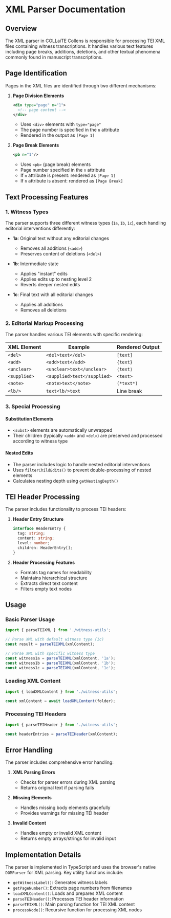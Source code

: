 # XML Parser Documentation

## Overview
The XML parser in COLLaiTE Collens is responsible for processing TEI XML files containing witness transcriptions. It handles various text features including page breaks, additions, deletions, and other textual phenomena commonly found in manuscript transcriptions.

## Page Identification
Pages in the XML files are identified through two different mechanisms:

1. **Page Division Elements**
   ```xml
   <div type="page" n="1">
     <!-- page content -->
   </div>
   ```
   - Uses `<div>` elements with `type="page"`
   - The page number is specified in the `n` attribute
   - Rendered in the output as `[Page 1]`

2. **Page Break Elements**
   ```xml
   <pb n="1"/>
   ```
   - Uses `<pb>` (page break) elements
   - Page number specified in the `n` attribute
   - If `n` attribute is present: rendered as `[Page 1]`
   - If `n` attribute is absent: rendered as `[Page Break]`

## Text Processing Features

### 1. Witness Types
The parser supports three different witness types (`1a`, `1b`, `1c`), each handling editorial interventions differently:

- **1a**: Original text without any editorial changes
  - Removes all additions (`<add>`)
  - Preserves content of deletions (`<del>`)

- **1b**: Intermediate state
  - Applies "instant" edits
  - Applies edits up to nesting level 2
  - Reverts deeper nested edits

- **1c**: Final text with all editorial changes
  - Applies all additions
  - Removes all deletions

### 2. Editorial Markup Processing

The parser handles various TEI elements with specific rendering:

| XML Element | Example | Rendered Output |
|------------|---------|-----------------|
| `<del>` | `<del>text</del>` | `[text]` |
| `<add>` | `<add>text</add>` | `{text}` |
| `<unclear>` | `<unclear>text</unclear>` | `⟨text⟩` |
| `<supplied>` | `<supplied>text</supplied>` | `<text>` |
| `<note>` | `<note>text</note>` | `(*text*)` |
| `<lb/>` | `text<lb/>text` | Line break |

### 3. Special Processing

#### Substitution Elements
- `<subst>` elements are automatically unwrapped
- Their children (typically `<add>` and `<del>`) are preserved and processed according to witness type

#### Nested Edits
- The parser includes logic to handle nested editorial interventions
- Uses `filterChildEdits()` to prevent double-processing of nested elements
- Calculates nesting depth using `getNestingDepth()`

## TEI Header Processing

The parser includes functionality to process TEI headers:

1. **Header Entry Structure**
   ```typescript
   interface HeaderEntry {
     tag: string;
     content: string;
     level: number;
     children: HeaderEntry[];
   }
   ```

2. **Header Processing Features**
   - Formats tag names for readability
   - Maintains hierarchical structure
   - Extracts direct text content
   - Filters empty text nodes

## Usage

### Basic Parser Usage
```typescript
import { parseTEIXML } from './witness-utils';

// Parse XML with default witness type (1c)
const result = parseTEIXML(xmlContent);

// Parse XML with specific witness type
const witness1a = parseTEIXML(xmlContent, '1a');
const witness1b = parseTEIXML(xmlContent, '1b');
const witness1c = parseTEIXML(xmlContent, '1c');
```

### Loading XML Content
```typescript
import { loadXMLContent } from './witness-utils';

const xmlContent = await loadXMLContent(folder);
```

### Processing TEI Headers
```typescript
import { parseTEIHeader } from './witness-utils';

const headerEntries = parseTEIHeader(xmlContent);
```

## Error Handling

The parser includes comprehensive error handling:

1. **XML Parsing Errors**
   - Checks for parser errors during XML parsing
   - Returns original text if parsing fails

2. **Missing Elements**
   - Handles missing body elements gracefully
   - Provides warnings for missing TEI header

3. **Invalid Content**
   - Handles empty or invalid XML content
   - Returns empty arrays/strings for invalid input

## Implementation Details

The parser is implemented in TypeScript and uses the browser's native `DOMParser` for XML parsing. Key utility functions include:

- `getWitnessLabel()`: Generates witness labels
- `getPageNumber()`: Extracts page numbers from filenames
- `loadXMLContent()`: Loads and prepares XML content
- `parseTEIHeader()`: Processes TEI header information
- `parseTEIXML()`: Main parsing function for TEI XML content
- `processNode()`: Recursive function for processing XML nodes

<script>
	import EditOnGithub from '$lib/components/EditOnGithub.svelte';
</script>
<EditOnGithub />